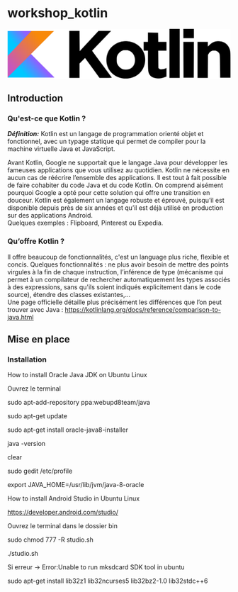 # workshop_kotlin

![Logo Laravel](kotlin.png)

## Introduction
### Qu'est-ce que Kotlin ?

***Définition:*** Kotlin est un langage de programmation orienté objet et fonctionnel, avec un typage statique qui permet de compiler pour la machine virtuelle Java et JavaScript.  
  
Avant Kotlin, Google ne supportait que le langage Java pour développer les fameuses applications que vous utilisez au quotidien. Kotlin ne nécessite en aucun cas de réécrire l’ensemble des applications. Il est tout à fait possible de faire cohabiter du code Java et du code Kotlin. On comprend aisément pourquoi Google a opté pour cette solution qui offre une transition en douceur. Kotlin est également un langage robuste et éprouvé, puisqu’il est disponible depuis près de six années et qu’il est déjà utilisé en production sur des applications Android.  
Quelques exemples : Flipboard, Pinterest ou Expedia.

### Qu’offre Kotlin ?
Il offre beaucoup de fonctionnalités, c'est un language plus riche, flexible et concis. Quelques fonctionnalités : ne plus avoir besoin de mettre des points virgules à la fin de chaque instruction, l’inférence de type (mécanisme qui permet à un compilateur de rechercher automatiquement les types associés à des expressions, sans qu'ils soient indiqués explicitement dans le code source), étendre des classes existantes,…  
Une page officielle détaille plus précisément les différences que l’on peut trouver avec Java : https://kotlinlang.org/docs/reference/comparison-to-java.html



## Mise en place
### Installation
How to install Oracle Java JDK on Ubuntu Linux

Ouvrez le terminal

sudo apt-add-repository ppa:webupd8team/java 

sudo apt-get update 

sudo apt-get install oracle-java8-installer

java -version

clear

sudo gedit /etc/profile

export JAVA_HOME=/usr/lib/jvm/java-8-oracle




How to install Android Studio in Ubuntu Linux

https://developer.android.com/studio/

Ouvrez le terminal dans le dossier bin

sudo chmod 777 -R studio.sh

./studio.sh

Si erreur -> Error:Unable to run mksdcard SDK tool in ubuntu 

sudo apt-get install lib32z1 lib32ncurses5 lib32bz2-1.0 lib32stdc++6 


